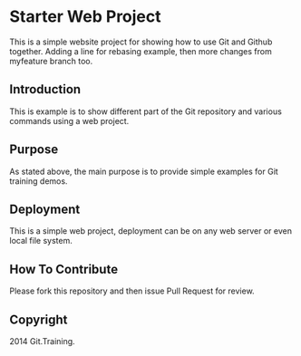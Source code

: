 # Starter Web Project

This is a simple website project for showing how to use Git and Github together. Adding a line for rebasing example, then more changes from
myfeature branch too.

## Introduction

This is example is to show different part of the Git repository and various commands using a web project.

## Purpose

As stated above, the main purpose is to provide simple examples for Git training demos.

## Deployment

This is a simple web project, deployment can be on any web server or even local file system.

## How To Contribute

Please fork this repository and then issue Pull Request for review.

## Copyright

2014 Git.Training.

